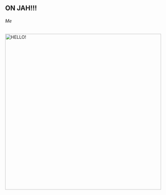 <!DOCTYPE HTML>
<html lang="en-US">

<head>
  <title>Awesome Chris Liu</title>
</head>
  
<body>
<h2>ON JAH!!!</h2>

<h6>Me</h6>
<img src = "https://upload.wikimedia.org/wikipedia/en/thumb/9/9a/Trollface_non-free.png/220px-Trollface_non-free.png" alt = "HELLO!" height = "500" width = "500">

</body>
</html>


